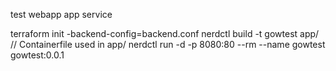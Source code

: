 test webapp app service

terraform init -backend-config=backend.conf
nerdctl build -t gowtest app/ // Containerfile used in app/
nerdctl run -d -p 8080:80 --rm --name gowtest gowtest:0.0.1